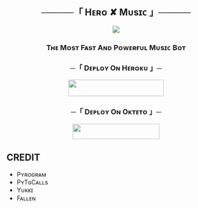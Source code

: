 <h2 align="center">
    ─────「 Hᴇʀᴏ ✘ Mᴜsɪᴄ 」─────
</h2>


<p align="center">
  <img src="https://te.legra.ph/file/0c5ac380c34c90932461d.jpg">
</p>


<h3 align="center">
 Tʜᴇ Mᴏsᴛ Fᴀsᴛ Aɴᴅ Pᴏᴡᴇʀғᴜʟ Mᴜsɪᴄ Bᴏᴛ
</h3>



<h3 align="center">
    ─「 Dᴇᴩʟᴏʏ Oɴ Hᴇʀᴏᴋᴜ 」─
</h3>
<p align="center"><a href="https://dashboard.heroku.com/new?template=https://github.com/Shailendra34/Hero-Music"> <img src="https://img.shields.io/badge/Deploy%20On%20Heroku-cyan?style=for-the-badge&logo=heroku" width="220" height="38.45"/></a></p>


<h3 align="center">
    ─「 Dᴇᴩʟᴏʏ Oɴ Oᴋᴛᴇᴛᴏ 」─
</h3>
<p align="center"><a href="https://cloud.okteto.com/deploy?repository=https://github.com/Shailendra34/Hero-Music"><img src="https://img.shields.io/badge/Deploy%20On%20Okteto-informational?style=for-the-badge&logo=Okteto" width="200" height="35.45"/></a></p>


## CREDIT 

- Pʏʀᴏɢʀᴀᴍ
- PʏTɢCᴀʟʟs
- Yᴜᴋᴋɪ
- Fᴀʟʟᴇɴ
